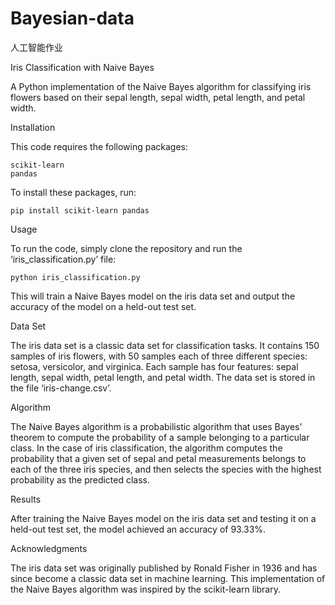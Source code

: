 # Bayesian-data
人工智能作业


Iris Classification with Naive Bayes


A Python implementation of the Naive Bayes algorithm for classifying iris flowers based on their sepal length, sepal width, petal length, and petal width.

Installation

This code requires the following packages:

	scikit-learn
	pandas

To install these packages, run:

	pip install scikit-learn pandas

Usage

To run the code, simply clone the repository and run the ‘iris_classification.py’ file:

	python iris_classification.py

This will train a Naive Bayes model on the iris data set and output the accuracy of the model on a held-out test set.

Data Set

The iris data set is a classic data set for classification tasks. It contains 150 samples of iris flowers, with 50 samples each of three different species: setosa, versicolor, and virginica. Each sample has four features: sepal length, sepal width, petal length, and petal width. The data set is stored in the file ‘iris-change.csv’.

Algorithm

The Naive Bayes algorithm is a probabilistic algorithm that uses Bayes' theorem to compute the probability of a sample belonging to a particular class. In the case of iris classification, the algorithm computes the probability that a given set of sepal and petal measurements belongs to each of the three iris species, and then selects the species with the highest probability as the predicted class.

Results

After training the Naive Bayes model on the iris data set and testing it on a held-out test set, the model achieved an accuracy of 93.33%.

Acknowledgments

The iris data set was originally published by Ronald Fisher in 1936 and has since become a classic data set in machine learning. This implementation of the Naive Bayes algorithm was inspired by the scikit-learn library.
